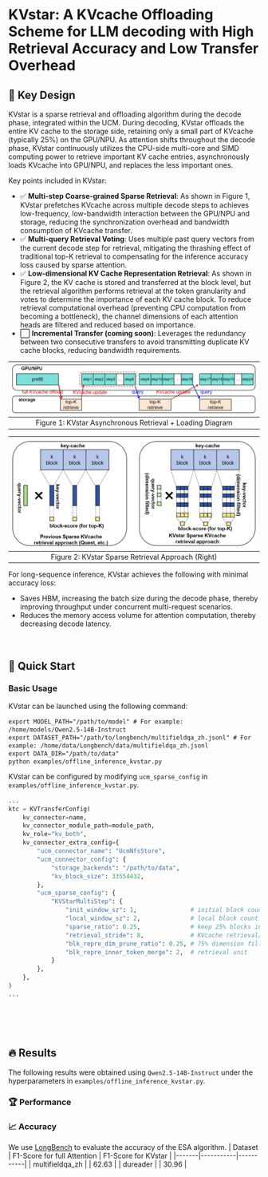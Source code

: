 # KVstar: A KVcache Offloading Scheme for LLM decoding with High Retrieval Accuracy and Low Transfer Overhead

## 🎯 Key Design

KVstar is a sparse retrieval and offloading algorithm during the decode phase, integrated within the UCM. During decoding, KVstar offloads the entire KV cache to the storage side, retaining only a small part of KVcache (typically 25%) on the GPU/NPU. As attention shifts throughout the decode phase, KVstar continuously utilizes the CPU-side multi-core and SIMD computing power to retrieve important KV cache entries, asynchronously loads KVcache into GPU/NPU, and replaces the less important ones.

Key points included in KVstar:

- ✅ **Multi-step Coarse-grained Sparse Retrieval**: As shown in Figure 1, KVstar prefetches KVcache across multiple decode steps to achieves low-frequency, low-bandwidth interaction between the GPU/NPU and storage, reducing the synchronization overhead and bandwidth consumption of KVcache transfer.
- ✅ **Multi-query Retrieval Voting**: Uses multiple past query vectors from the current decode step for retrieval, mitigating the thrashing effect of traditional top-K retrieval to compensating for the inference accuracy loss caused by sparse attention.
- ✅ **Low-dimensional KV Cache Representation Retrieval**: As shown in Figure 2, the KV cache is stored and transferred at the block level, but the retrieval algorithm performs retrieval at the token granularity and votes to determine the importance of each KV cache block. To reduce retrieval computational overhead (preventing CPU computation from becoming a bottleneck), the channel dimensions of each attention heads are filtered and reduced based on importance.
- ⬜ **Incremental Transfer (coming soon)**: Leverages the redundancy between two consecutive transfers to avoid transmitting duplicate KV cache blocks, reducing bandwidth requirements.

| ![kvstar_diagram](../../_static/images/kvstar_diagram.png) |
| :-------------------------------------: |
|   Figure 1: KVstar Asynchronous Retrieval + Loading Diagram    |

|     ![kvstar_retrieve](../../_static/images/kvstar_retrieve.png)      |
| :------------------------------------------------: |
| Figure 2: KVstar Sparse Retrieval Approach (Right) |

For long-sequence inference, KVstar achieves the following with minimal accuracy loss:

- Saves HBM, increasing the batch size during the decode phase, thereby improving throughput under concurrent multi-request scenarios.
- Reduces the memory access volume for attention computation, thereby decreasing decode latency.


　

## 🚦 Quick Start

### Basic Usage
KVstar can be launched using the following command:
```shell
export MODEL_PATH="/path/to/model" # For example: /home/models/Qwen2.5-14B-Instruct
export DATASET_PATH="/path/to/longbench/multifieldqa_zh.jsonl" # For example: /home/data/Longbench/data/multifieldqa_zh.jsonl
export DATA_DIR="/path/to/data"
python examples/offline_inference_kvstar.py
```
KVstar can be configured by modifying `ucm_sparse_config` in `examples/offline_inference_kvstar.py`.
```python
...
ktc = KVTransferConfig(
    kv_connector=name,
    kv_connector_module_path=module_path,
    kv_role="kv_both",
    kv_connector_extra_config={
        "ucm_connector_name": "UcmNfsStore",
        "ucm_connector_config": {
            "storage_backends": "/path/to/data",
            "kv_block_size": 33554432,
        },
        "ucm_sparse_config": {
            "KVStarMultiStep": {
                "init_window_sz": 1,               # initial block count (do not participate in sparse)
                "local_window_sz": 2,              # local block count (do not participate in sparse)
                "sparse_ratio": 0.25,              # keep 25% blocks in GPU/NPU
                "retrieval_stride": 8,             # KVcache retrieval/update frequency (in decode steps)
                "blk_repre_dim_prune_ratio": 0.25, # 75% dimension filted, 25% dimension keeped for KVstar's retrieval
                "blk_repre_inner_token_merge": 2,  # retrieval unit
            }
        },
    },
)
...
```

　

　

## 🔥 Results
The following results were obtained using `Qwen2.5-14B-Instruct` under the hyperparameters in  `examples/offline_inference_kvstar.py`.

### 🏆 Performance

### 📈 Accuracy
We use [LongBench](https://huggingface.co/datasets/zai-org/LongBench) to evaluate the accuracy of the ESA algorithm.
| Dataset | F1-Score for full Attention | F1-Score for KVstar |
|-------|-----------|-----------|
| multifieldqa_zh |  | 62.63 |
| dureader |  | 30.96 |

